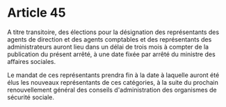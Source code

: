 # Article 45

A titre transitoire, des élections pour la désignation des représentants des agents de direction et des agents comptables et des représentants des administrateurs auront lieu dans un délai de trois mois à compter de la publication du présent arrêté, à une date fixée par arrêté du ministre des affaires sociales.

Le mandat de ces représentants prendra fin à la date à laquelle auront été élus les nouveaux représentants de ces catégories, à la suite du prochain renouvellement général des conseils d'administration des organismes de sécurité sociale.

